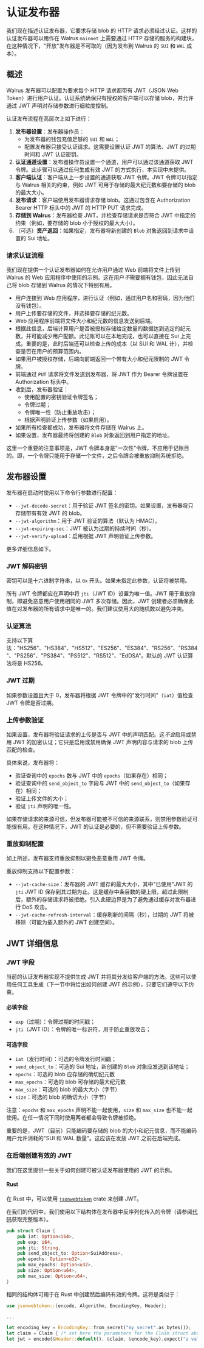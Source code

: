 # 认证发布器

我们现在描述认证发布器，它要求存储 blob 的 HTTP 请求必须经过认证。这样的认证发布器可以用作在 Walrus `mainnet` 上需要通过 HTTP 存储的服务的构建块，在这种情况下，"开放"发布器是不可取的（因为发布到 Walrus 的 `SUI` 和 `WAL` 成本）。

## 概述

Walrus 发布器可以配置为要求每个 HTTP 请求都带有 JWT（JSON Web Token）进行用户认证。认证系统确保只有授权的客户端可以存储 blob，并允许通过 JWT 声明对存储参数进行细粒度控制。

认证发布流程在高层次上如下进行：

1. **发布器设置**：发布器操作员：
    - 为发布器的钱包充值足够的 `SUI` 和 `WAL`；
    - 配置发布器只接受认证请求。这需要设置认证 JWT 的算法、JWT 的过期时间和 JWT 认证密钥。
1. **认证通道设置**：发布器操作员设置一个通道，用户可以通过该通道获取 JWT 令牌。此步骤可以通过任何生成有效 JWT 的方式执行，本实现中未提供。
1. **客户端认证**：客户端从上一步设置的通道获取 JWT 令牌。JWT 令牌可以指定与 Walrus 相关的约束，例如 JWT 可用于存储的最大纪元数和要存储的 blob 的最大大小。
1. **发布请求**：客户端使用发布器请求存储 blob。这通过包含在 Authorization Bearer HTTP 标头中的 JWT 的 HTTP PUT 请求完成。
1. **存储到 Walrus**：发布器检查 JWT，并检查存储请求是否符合 JWT 中指定的约束（例如，要存储的 blob 小于授权的最大大小）。
1. （可选）**资产返回**：如果指定，发布器将新创建的 `Blob` 对象返回到请求中设置的 Sui 地址。

### 请求认证流程

我们现在提供一个认证发布器如何在允许用户通过 Web 前端将文件上传到 Walrus 的 Web 应用程序中使用的示例。这在用户*不*需要拥有钱包，因此无法自己将 blob 存储到 Walrus 的情况下特别有用。

- 用户连接到 Web 应用程序，进行认证（例如，通过用户名和密码，因为他们没有钱包）。
- 用户上传要存储的文件，并选择要存储的纪元数。
- Web 应用程序前端将文件大小和纪元数的信息发送到后端。
- 根据此信息，后端计算用户是否被授权存储给定数量的数据达到选定的纪元数，并可能减少用户配额。此记账可以在本地完成，也可以直接在 Sui 上完成。重要的是，此时后端还可以检查上传的成本（以 SUI 和 WAL 计），并检查是否在用户的预算范围内。
- 如果用户被授权存储，后端向前端返回一个带有大小和纪元限制的 JWT 令牌。
- 前端通过 `PUT` 请求将文件发送到发布器，将 JWT 作为 Bearer 令牌设置在 Authorization 标头中。
- 收到后，发布器验证：
  - 使用配置的密钥验证令牌签名；
  - 令牌过期；
  - 令牌唯一性（防止重放攻击）；
  - 根据声明验证上传参数（如果启用）。
- 如果所有检查都成功，发布器将文件存储在 Walrus 上。
- 如果设置，发布器最终将创建的 `Blob` 对象返回到用户指定的地址。

这里一个重要的注意事项是，JWT 令牌本身是"一次性"令牌，不应用于记账目的。即，一个令牌只能用于存储一个文件，之后令牌会被重放抑制系统拒绝。

## 发布器设置

发布器在启动时使用以下命令行参数进行配置：

- `--jwt-decode-secret`：用于验证 JWT 签名的密钥。如果设置，发布器将只存储带有有效 JWT 的 blob。
- `--jwt-algorithm`：用于 JWT 验证的算法（默认为 HMAC）。
- `--jwt-expiring-sec`：JWT 被认为过期的持续时间（秒）。
- `--jwt-verify-upload`：启用根据 JWT 声明验证上传参数。

更多详细信息如下。

### JWT 解码密钥

密钥可以是十六进制字符串，以 `0x` 开头。如果未指定此参数，认证将被禁用。

所有 JWT 令牌都应在声明中将 `jti`（JWT ID）设置为唯一值。JWT 用于重放抑制，即避免恶意用户使用相同的 JWT 多次存储。因此，JWT 创建者必须确保此值在对发布器的所有请求中是唯一的。我们建议使用大的随机数以避免冲突。

### 认证算法

支持以下算法："HS256"、"HS384"、"HS512"、"ES256"、"ES384"、"RS256"、"RS384"、"PS256"、"PS384"、"PS512"、"RS512"、"EdDSA"。默认的 JWT 认证算法将是 HS256。

### JWT 过期

如果参数设置且大于 0，发布器将根据 JWT 令牌中的"发行时间"（`iat`）值检查 JWT 令牌是否过期。

### 上传参数验证

如果设置，发布器将验证请求的上传是否与 JWT 中的声明匹配。这*不会*启用或禁用 JWT 的加密认证；它只是启用或禁用确保 JWT 声明内容与请求的 blob 上传匹配的检查。

具体来说，发布器将：

- 验证查询中的 `epochs` 数与 JWT 中的 `epochs`（如果存在）相同；
- 验证查询中的 `send_object_to` 字段与 JWT 中的 `send_object_to`（如果存在）相同；
- 验证上传文件的大小；
- 验证 `jti` 声明的唯一性。

如果存储请求的来源可信，但发布器可能被不可信的来源联系，则禁用参数验证可能很有用。在这种情况下，JWT 的认证是必要的，但不需要验证上传参数。

### 重放抑制配置

如上所述，发布器支持重放抑制以避免恶意重用 JWT 令牌。

重放抑制支持以下配置参数：

- `--jwt-cache-size`：发布器的 JWT 缓存的最大大小，其中"已使用"JWT 的 `jti` JWT ID 保存到其过期为止。这是缓存中条目数的硬上限，超过此限制后，额外的存储请求将被拒绝。引入此硬边界是为了避免通过缓存对发布器进行 DoS 攻击。
- `--jwt-cache-refresh-interval`：缓存刷新的间隔（秒），过期的 JWT 将被移除（可能为插入额外的 JWT 创建空间）。

## JWT 详细信息

### JWT 字段

当前的认证发布器实现不提供生成 JWT 并将其分发给客户端的方法。这些可以使用任何工具生成（下一节中将给出如何创建 JWT 的示例），只要它们遵守以下约束。

#### 必填字段

- `exp`（过期）：令牌过期的时间戳；
- `jti`（JWT ID）：令牌的唯一标识符，用于防止重放攻击；

#### 可选字段

- `iat`（发行时间）：可选的令牌发行时间戳；
- `send_object_to`：可选的 Sui 地址，新创建的 `Blob` 对象应发送到该地址；
- `epochs`：可选的 blob 应存储的确切纪元数
- `max_epochs`：可选的 blob 可存储的最大纪元数
- `max_size`：可选的 blob 的最大大小（字节）
- `size`：可选的 blob 的确切大小（字节）

注意：`epochs` 和 `max_epochs` 声明不能一起使用，`size` 和 `max_size` 也不能一起使用。在任一情况下同时使用两者都会导致令牌被拒绝。

重要的是，JWT（目前）只能编码要存储的 blob 的大小和纪元信息，而不能编码用户允许消耗的"SUI 和 WAL 数量"。这应该在发放 JWT 之前在后端完成。

### 在后端创建有效的 JWT

我们在这里提供一些关于如何创建可被认证发布器使用的 JWT 的示例。

#### Rust

在 Rust 中，可以使用 [`jsonwebtoken`](https://docs.rs/jsonwebtoken/latest/jsonwebtoken/) crate 来创建 JWT。

在我们的代码中，我们使用以下结构体在发布器中反序列化传入的令牌（请参阅[代码](https://github.com/MystenLabs/walrus/blob/main/crates/walrus-service/src/client/daemon/auth.rs)获取完整版本）。

```rust
pub struct Claim {
    pub iat: Option<i64>,
    pub exp: i64,
    pub jti: String,
    pub send_object_to: Option<SuiAddress>,
    pub epochs: Option<u32>,
    pub max_epochs: Option<u32>,
    pub size: Option<u64>,
    pub max_size: Option<u64>,
}
```

相同的结构体可用于在 Rust 中创建然后编码有效的令牌。这将是类似于：

```rust
use jsonwebtoken::{encode, Algorithm, EncodingKey, Header};

...

let encoding_key = EncodingKey::from_secret("my_secret".as_bytes());
let claim = Claim { /* set here the parameters for the Claim struct above */ };
let jwt = encode(&Header::default(), &claim, &encode_key).expect("a valid claim and key");
```